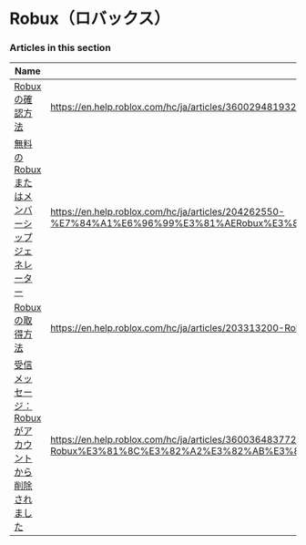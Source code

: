# Robux（ロバックス）  
### Articles in this section
Name|URL
-|-
[Robuxの確認方法](./Robuxの確認方法.html) |https://en.help.roblox.com/hc/ja/articles/360029481932-Robux%E3%81%AE%E7%A2%BA%E8%AA%8D%E6%96%B9%E6%B3%95
[無料のRobuxまたはメンバーシップジェネレーター](./無料のRobuxまたはメンバーシップジェネレーター.html) |https://en.help.roblox.com/hc/ja/articles/204262550-%E7%84%A1%E6%96%99%E3%81%AERobux%E3%81%BE%E3%81%9F%E3%81%AF%E3%83%A1%E3%83%B3%E3%83%90%E3%83%BC%E3%82%B7%E3%83%83%E3%83%97%E3%82%B8%E3%82%A7%E3%83%8D%E3%83%AC%E3%83%BC%E3%82%BF%E3%83%BC
[Robuxの取得方法](./Robuxの取得方法.html) |https://en.help.roblox.com/hc/ja/articles/203313200-Robux%E3%81%AE%E5%8F%96%E5%BE%97%E6%96%B9%E6%B3%95
[受信メッセージ：Robuxがアカウントから削除されました](./受信メッセージ：Robuxがアカウントから削除されました.html) |https://en.help.roblox.com/hc/ja/articles/360036483772-%E5%8F%97%E4%BF%A1%E3%83%A1%E3%83%83%E3%82%BB%E3%83%BC%E3%82%B8-Robux%E3%81%8C%E3%82%A2%E3%82%AB%E3%82%A6%E3%83%B3%E3%83%88%E3%81%8B%E3%82%89%E5%89%8A%E9%99%A4%E3%81%95%E3%82%8C%E3%81%BE%E3%81%97%E3%81%9F